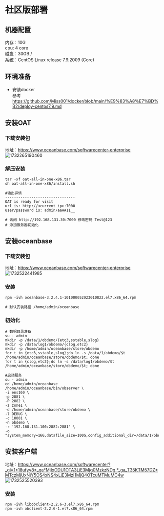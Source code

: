 # 社区版部署

## 机器配置
内存：10G     
cpu: 4 core     
磁盘：30GB    /        
系统：CentOS Linux release 7.9.2009 (Core)

## 环境准备
- 安装docker   
  参考 https://github.com/Miss001/docker/blob/main/%E9%83%A8%E7%BD%B2/deploy-centos7.9.md
  
## 安装OAT

### 下载安装包    
地址：https://www.oceanbase.com/softwarecenter-enterprise     
![1732265190460](https://github.com/user-attachments/assets/b7e744bd-ec26-4d98-a54f-8c88f52384ec)

### 解压安装
```
tar -xf oat-all-in-one-x86.tar
sh oat-all-in-one-x86/install.sh

#输出详情
--------------------------------
OAT is ready for visit
url is: http://<current_ip>:7000
user/password is: admin/aaAA11__

# 访问 http://192.168.131.30:7000 修改密码 Test@123
# 添加服务器初始化
```

## 安装oceanbase
### 下载安装包
地址：https://www.oceanbase.com/softwarecenter-enterprise      
![1732522441985](https://github.com/user-attachments/assets/e26d3572-692d-4204-8d84-6f6df41e30bd)

### 安装
```
rpm -ivh oceanbase-3.2.4.1-101000052023010822.el7.x86_64.rpm

# 默认安装路径 /home/admin/oceanbase
```

### 初始化
```
# 数据目录准备
su - admin
mkdir -p /data/1/obdemo/{etc3,sstable,slog}
mkdir -p /data/log1/obdemo/{clog,etc2}
mkdir -p /home/admin/oceanbase/store/obdemo
for t in {etc3,sstable,slog};do ln -s /data/1/obdemo/$t /home/admin/oceanbase/store/obdemo/$t; done
for t in {clog,etc2};do ln -s /data/log1/obdemo/$t /home/admin/oceanbase/store/obdemo/$t; done

#启动服务
su - admin
cd /home/admin/oceanbase 
/home/admin/oceanbase/bin/observer \
-i ens160 \
-p 2881 \
-P 2882 \
-z zone1 \
-d /home/admin/oceanbase/store/obdemo \
-l DEBUG \
-c 10001 \
-n obdemo \
-r '192.168.131.100:2882:2881' \
-o "system_memory=16G,datafile_size=100G,config_additional_dir=/data/1/obdemo/etc3;/data/log1/obdemo/etc2"
```

## 安装客户端
地址：https://www.oceanbase.com/softwarecenter?_gl=1*18ufyy8*_ga*MjIxODU1OTA3LjE3Mjg0MzkzNDg.*_ga_T35KTM57DZ*MTczMjUxNjY5OS4xNS4xLjE3MzI1MjQ4OTcuMTMuMC4w        
![1732525520393](https://github.com/user-attachments/assets/972d019f-77f2-4c6e-bbf6-c3cb296949ff)

### 安装
```
rpm -ivh libobclient-2.2.6-3.el7.x86_64.rpm
rpm -ivh obclient-2.2.6-1.el7.x86_64.rpm
```

